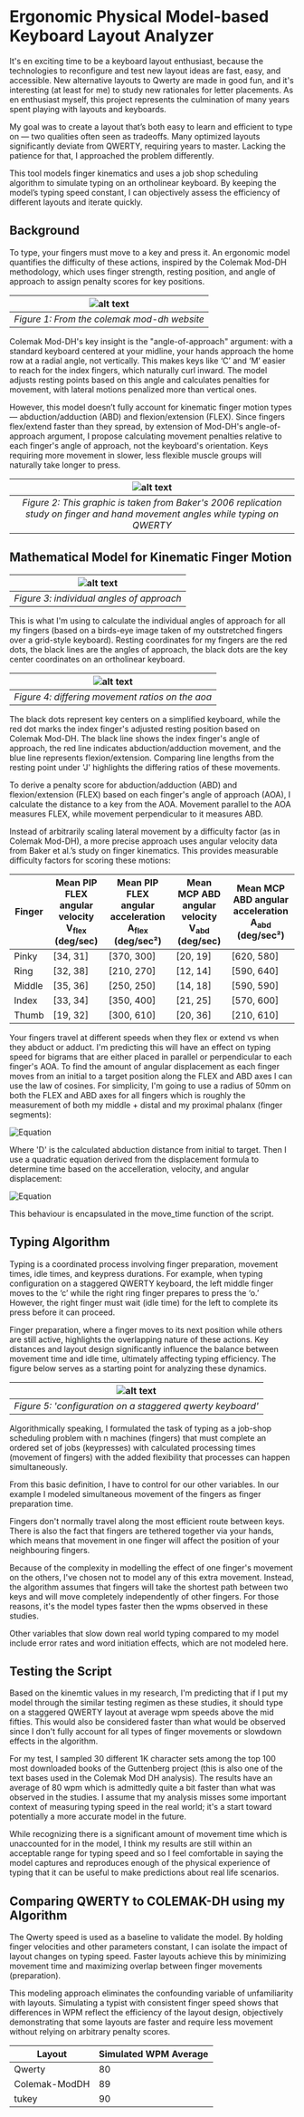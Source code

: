 # Ergonomic Physical Model-based Keyboard Layout Analyzer
It's en exciting time to be a keyboard layout enthusiast, because the technologies to reconfigure and test new layout ideas are fast, easy, and accessible. New alternative layouts to Qwerty are made in good fun, and it's interesting (at least for me) to study new rationales for letter placements. As en enthusiast myself, this project represents the culmination of many years spent playing with layouts and keyboards.

My goal was to create a layout that’s both easy to learn and efficient to type on — two qualities often seen as tradeoffs. Many optimized layouts significantly deviate from QWERTY, requiring years to master. Lacking the patience for that, I approached the problem differently.

This tool models finger kinematics and uses a job shop scheduling algorithm to simulate typing on an ortholinear keyboard. By keeping the model’s typing speed constant, I can objectively assess the efficiency of different layouts and iterate quickly.

## Background

To type, your fingers must move to a key and press it. An ergonomic model quantifies the difficulty of these actions, inspired by the Colemak Mod-DH methodology, which uses finger strength, resting position, and angle of approach to assign penalty scores for key positions.

| ![alt text](https://github.com/mkstp/layout_analyzer/blob/main/Images/iso_angle_approach.png) |
|:---------------------------:|
| *Figure 1: From the colemak mod-dh website* |

Colemak Mod-DH's key insight is the "angle-of-approach" argument: with a standard keyboard centered at your midline, your hands approach the home row at a radial angle, not vertically. This makes keys like ‘C’ and ‘M’ easier to reach for the index fingers, which naturally curl inward. The model adjusts resting points based on this angle and calculates penalties for movement, with lateral motions penalized more than vertical ones.

However, this model doesn’t fully account for kinematic finger motion types — abduction/adduction (ABD) and flexion/extension (FLEX). Since fingers flex/extend faster than they spread, by extension of Mod-DH's angle-of-approach argument, I propose calculating movement penalties relative to each finger's angle of approach, not the keyboard's orientation. Keys requiring more movement in slower, less flexible muscle groups will naturally take longer to press.

| ![alt text](https://github.com/mkstp/layout_analyzer/blob/main/Images/finger_movements.png) |
|:---------------------------:|
| *Figure 2: This graphic is taken from Baker's 2006 replication study on finger and hand movement angles while typing on QWERTY* |

## Mathematical Model for Kinematic Finger Motion

| ![alt text](https://github.com/mkstp/layout_analyzer/blob/main/Images/aoa.png) |
|:---------------------------:|
| *Figure 3: individual angles of approach* |

This is what I'm using to calculate the individual angles of approach for all my fingers (based on a birds-eye image taken of my outstretched fingers over a grid-style keyboard). Resting coordinates for my fingers are the red dots, the black lines are the angles of approach, the black dots are the key center coordinates on an ortholinear keyboard.

| ![alt text](https://github.com/mkstp/layout_analyzer/blob/main/Images/abstract_angle_of_approach.png) |
|:---------------------------:|
| *Figure 4: differing movement ratios on the aoa* |

The black dots represent key centers on a simplified keyboard, while the red dot marks the index finger's adjusted resting position based on Colemak Mod-DH. The black line shows the index finger's angle of approach, the red line indicates abduction/adduction movement, and the blue line represents flexion/extension. Comparing line lengths from the resting point under 'J' highlights the differing ratios of these movements.

To derive a penalty score for abduction/adduction (ABD) and flexion/extension (FLEX) based on each finger's angle of approach (AOA), I calculate the distance to a key from the AOA. Movement parallel to the AOA measures FLEX, while movement perpendicular to it measures ABD.

Instead of arbitrarily scaling lateral movement by a difficulty factor (as in Colemak Mod-DH), a more precise approach uses angular velocity data from Baker et al.’s study on finger kinematics. This provides measurable difficulty factors for scoring these motions:

| Finger          | Mean PIP FLEX angular velocity V<sub>flex</sub> (deg/sec) | Mean PIP FLEX angular acceleration A<sub>flex</sub> (deg/sec²) | Mean MCP ABD angular velocity V<sub>abd</sub> (deg/sec) | Mean MCP ABD angular acceleration A<sub>abd</sub> (deg/sec²) |
|------------------|-----------------------------------------|-----------------------------------------------|----------------------------------------|-----------------------------------------------|
| Pinky           | [34, 31]                                | [370, 300]                                    | [20, 19]                               | [620, 580]                                    |
| Ring            | [32, 38]                                | [210, 270]                                    | [12, 14]                               | [590, 640]                                    |
| Middle          | [35, 36]                                | [250, 250]                                    | [14, 18]                               | [590, 590]                                    |
| Index           | [33, 34]                                | [350, 400]                                    | [21, 25]                               | [570, 600]                                    |
| Thumb           | [19, 32]                                | [300, 610]                                    | [20, 36]                               | [210, 610]                                    |

Your fingers travel at different speeds when they flex or extend vs when they abduct or adduct. I'm predicting this will have an effect on typing speed for bigrams that are either placed in parallel or perpendicular to each finger's AOA. To find the amount of angular displacement as each finger moves from an initial to a target position along the FLEX and ABD axes I can use the law of cosines. For simplicity, I'm going to use a radius of 50mm on both the FLEX and ABD axes for all fingers which is roughly the measurement of both my middle + distal and my proximal phalanx (finger segments):

![Equation](https://latex.codecogs.com/png.latex?\theta_{abd}=\cos^{-1}\left(\frac{5000-D_{abd}^2}{10000}\right))

Where 'D' is the calculated abduction distance from initial to target. Then I use a quadratic equation derived from the displacement formula to determine time based on the accelleration, velocity, and angular displacement:

![Equation](https://latex.codecogs.com/png.latex?t_{abd}=\frac{-V_{abd}+\sqrt{V_{abd}^2+2A_{abd}\theta_{abd}}}{A_{abd}})

This behaviour is encapsulated in the move_time function of the script.

## Typing Algorithm

Typing is a coordinated process involving finger preparation, movement times, idle times, and keypress durations. For example, when typing configuration on a staggered QWERTY keyboard, the left middle finger moves to the ‘c’ while the right ring finger prepares to press the ‘o.’ However, the right finger must wait (idle time) for the left to complete its press before it can proceed.

Finger preparation, where a finger moves to its next position while others are still active, highlights the overlapping nature of these actions. Key distances and layout design significantly influence the balance between movement time and idle time, ultimately affecting typing efficiency. The figure below serves as a starting point for analyzing these dynamics.

| ![alt text](https://github.com/mkstp/layout_analyzer/blob/main/Images/configuration.png) |
|:---------------------------:|
| *Figure 5: 'configuration on a staggered qwerty keyboard'* |

Algorithmically speaking, I formulated the task of typing as a job-shop scheduling problem with n machines (fingers) that must complete an ordered set of jobs (keypresses) with calculated processing times (movement of fingers) with the added flexibility that processes can happen simultaneously.

From this basic definition, I have to control for our other variables. In our example I modeled simultaneous movement of the fingers as finger preparation time.

Fingers don't normally travel along the most efficient route between keys. There is also the fact that fingers are tethered together via your hands, which means that movement in one finger will affect the position of your neighbouring fingers.

Because of the complexity in modelling the effect of one finger's movement on the others, I've chosen not to model any of this extra movement. Instead, the algorithm assumes that fingers will take the shortest path between two keys and will move completely independently of other fingers. For those reasons, it's the model types faster then the wpms observed in these studies. 

Other variables that slow down real world typing compared to my model include error rates and word initiation effects, which are not modeled here. 

## Testing the Script

Based on the kinemtic values in my research, I'm predicting that if I put my model through the similar testing regimen as these studies, it should type on a staggered QWERTY layout at average wpm speeds above the mid fifties. This would also be considered faster than what would be observed since I don't fully account for all types of finger movements or slowdown effects in the algorithm.

For my test, I sampled 30 different 1K character sets among the top 100 most downloaded books of the Guttenberg project (this is also one of the text bases used in the Colemak Mod DH analysis). The results have an average of 80 wpm which is admittedly quite a bit faster than what was observed in the studies. I assume that my analysis misses some important context of measuring typing speed in the real world; it's a start toward potentially a more accurate model in the future.

While recognizing there is a significant amount of movement time which is unaccounted for in the model, I think my results are still within an acceptable range for typing speed and so I feel comfortable in saying the model captures and reproduces enough of the physical experience of typing that it can be useful to make predictions about real life scenarios.

## Comparing QWERTY to COLEMAK-DH using my Algorithm

The Qwerty speed is used as a baseline to validate the model. By holding finger velocities and other parameters constant, I can isolate the impact of layout changes on typing speed. Faster layouts achieve this by minimizing movement time and maximizing overlap between finger movements (preparation).

This modeling approach eliminates the confounding variable of unfamiliarity with layouts. Simulating a typist with consistent finger speed shows that differences in WPM reflect the efficiency of the layout design, objectively demonstrating that some layouts are faster and require less movement without relying on arbitrary penalty scores.

| Layout         | Simulated WPM Average |
|----------------|-----------------------|
| Qwerty         | 80                    |
| Colemak-ModDH  | 89                    |
| tukey          | 90                    |






